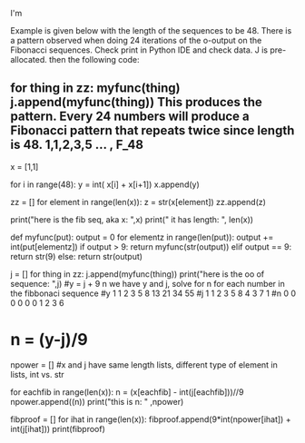 I'm

Example is given below with the length of the sequences to be 48. There is a pattern observed when doing 24 iterations of the o-output on the Fibonacci sequences. Check print in Python IDE and check data. 
J is pre-allocated. then the following code:

for thing in zz:
    myfunc(thing)
    j.append(myfunc(thing))
This produces the pattern. Every 24 numbers will produce a Fibonacci pattern that repeats twice since length is 48. 1,1,2,3,5 ... , F_48
-----------------
x = [1,1]

for i in range(48):
    y = int( x[i] + x[i+1])
    x.append(y)
    
zz = []
for element in range(len(x)):
    z = str(x[element])
    zz.append(z)

print("here is the fib seq, aka x: ",x)
print(" it has length: ", len(x))


def myfunc(put):
    output = 0
    for elementz in range(len(put)):
        output += int(put[elementz])
    if output > 9:
        return myfunc(str(output))
    elif output == 9:
        return str(9)
    else:
        return str(output)

j = []
for thing in zz:
    j.append(myfunc(thing))
print("here is the oo of sequence: ",j)
#y = j + 9 n we have y and j, solve for n for each number in the fibbonaci sequence
#y 1 1 2 3 5 8 13 21 34 55
#j  1 1 2 3 5 8 4   3    7    1
#n 0 0 0 0 0 0 1 2 3 6 
# n = (y-j)/9 
npower = []
#x and j have same length lists, different type of element in lists, int vs. str

for eachfib in range(len(x)):
   n = (x[eachfib] - int(j[eachfib]))//9
   npower.append((n))
print("this is n: " ,npower)

fibproof = []
for ihat in range(len(x)):
    fibproof.append(9*int(npower[ihat]) + int(j[ihat]))
print(fibproof)